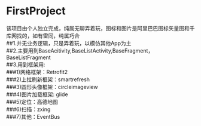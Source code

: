 # FirstProject
该项目由个人独立完成，纯属无聊弄着玩，图标和图片是阿里巴巴图标矢量图和千库网找的，如有雷同，纯属巧合<br/>
##1.并无业务逻辑，只是弄着玩，以模仿其他App为主<br />
##2.主要用到BaseAcitivity,BaseListActivity,BaseFragment，BaseListFragment<br/>
##3.用到框架用:<br/>
###1)网络框架：Retrofit2<br/>
###2)上拉刷新框架：smartrefresh<br/>
###3)圆形头像框架：circleimageview<br/>
###4)图片加载框架: glide<br />
###5)定位：高德地图<br/>
###6)扫描：zxing<br/>
###7)其他：EventBus<br/>


